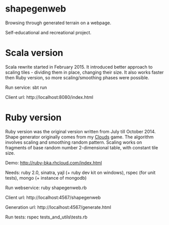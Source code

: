 shapegenweb
===========

Browsing through generated terrain on a webpage.

Self-educational and recreational project.

Scala version
===========
Scala rewrite started in February 2015.  It introduced better approach to scaling tiles - dividing them in place, changing their size.  It also works faster then Ruby version, so more scaling/smoothing phases were possible.

Run service: sbt run

Client url: http://localhost:8080/index.html

Ruby version
===========

Ruby version was the original version written from July till October 2014.  Shape generator originally comes from my [Clouds](https://github.com/bartekkalinka/clouds) game.  The algorithm involves scaling and smoothing random pattern.  Scaling works on fragments of base random number 2-dimensional table, with constant tile size.

Demo: http://ruby-bka.rhcloud.com/index.html

Needs: ruby 2.0, sinatra, yajl (+ ruby dev kit on windows), rspec (for unit tests), mongo (+ instance of mongodb)

Run webservice: ruby shapegenweb.rb

Client url: http://localhost:4567/shapegenweb

Generation url: http://localhost:4567/generate.html

Run tests: rspec tests_and_utils\tests.rb
